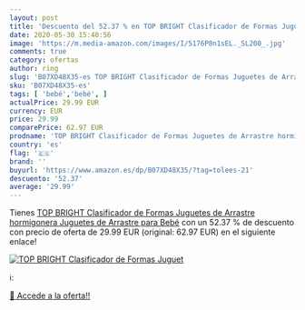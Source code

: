 ```yaml
---
layout: post
title: 'Descuento del 52.37 % en TOP BRIGHT Clasificador de Formas Juguet'
date: 2020-05-30 15:40:56
image: 'https://m.media-amazon.com/images/I/5176P0n1sEL._SL200_.jpg'
comments: true
category: ofertas
author: ring
slug: 'B07XD48X35-es TOP BRIGHT Clasificador de Formas Juguetes de Arrastre...'
sku: 'B07XD48X35-es'
tags: [ 'bebé','bebé', ]
actualPrice: 29.99 EUR
currency: EUR
price: 29.99
comparePrice: 62.97 EUR
prodname: 'TOP BRIGHT Clasificador de Formas Juguetes de Arrastre hormigonera Juguetes de Arrastre para Bebé'
country: 'es'
flag: '🇪🇸'
brand: ''
buyurl: 'https://www.amazon.es/dp/B07XD48X35/?tag=tolees-21'
descuento: '52.37'
average: '29.99'
---
```


Tienes [TOP BRIGHT Clasificador de Formas Juguetes de Arrastre hormigonera Juguetes de Arrastre para Bebé](https://www.amazon.es/dp/B07XD48X35/?tag=tolees-21) con un 52.37 % de descuento con precio de oferta de 29.99 EUR (original: 62.97 EUR) en el siguiente enlace!

[![TOP BRIGHT Clasificador de Formas Juguet](https://m.media-amazon.com/images/I/5176P0n1sEL._SL200_.jpg)](https://www.amazon.es/dp/B07XD48X35/?tag=tolees-21)

ℹ️:


[🛒 Accede a la oferta!!](https://www.amazon.es/dp/B07XD48X35/?tag=tolees-21)
